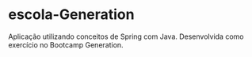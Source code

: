 # escola-Generation
Aplicação utilizando conceitos de Spring com Java. Desenvolvida como exercício no Bootcamp Generation.
